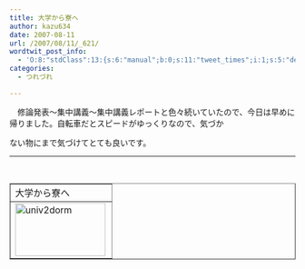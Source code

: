 ```yaml
---
title: 大学から寮へ
author: kazu634
date: 2007-08-11
url: /2007/08/11/_621/
wordtwit_post_info:
  - 'O:8:"stdClass":13:{s:6:"manual";b:0;s:11:"tweet_times";i:1;s:5:"delay";i:0;s:7:"enabled";i:1;s:10:"separation";s:2:"60";s:7:"version";s:3:"3.7";s:14:"tweet_template";b:0;s:6:"status";i:2;s:6:"result";a:0:{}s:13:"tweet_counter";i:2;s:13:"tweet_log_ids";a:1:{i:0;i:3139;}s:9:"hash_tags";a:0:{}s:8:"accounts";a:1:{i:0;s:7:"kazu634";}}'
categories:
  - つれづれ

---
```

<div class="section">
<p>
    　修論発表～集中講義～集中講義レポートと色々続いていたので、今日は早めに帰りました。自転車だとスピードがゆっくりなので、気づか
</p>
  
<p>
    ない物にまで気づけてとても良いです。
</p>
  
<hr />
  
<center>
<br /> 
    
<table cellspacing="0" cellpadding="2" border="1">
<tr valign="top">
<td>
          大学から寮へ
</td>
</tr>
      
<tr valign="top">
<td>
<a href="http://maps.google.co.jp/maps?f=q&hl=ja&q=http://route.alpslab.jp/get.rb%3Fid%3Dba9571c4e9454b68f9711339d52960bc%26type%3Dkml" onclick="__gaTracker('send', 'event', 'outbound-article', 'http://maps.google.co.jp/maps?f=q&hl=ja&q=http://route.alpslab.jp/get.rb%3Fid%3Dba9571c4e9454b68f9711339d52960bc%26type%3Dkml', '');" target="blank"><img width="159" align="left" alt="univ2dorm" src="http://image.blog.livedoor.jp/simoom634/imgs/9/6/9609dea1-s.jpg" class="pict" height="93" border="0" /></a>
</td>
</tr>
</table>
    
<p>
</center> </div>